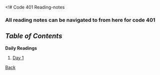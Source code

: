 <!# Code 401 Reading-notes

### All reading notes can be navigated to from here for code 401

## ***Table of Contents***

**Daily Readings**

1. <a href="https://github.com/scottie-l/reading-notes-401/blob/main/class-01.md">Day 1</a>

<a href = "https://github.com/scottie-l/reading-notes">Back</a>
